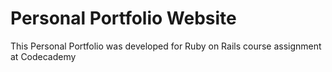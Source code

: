 # Personal Portfolio Website
This Personal Portfolio was developed for Ruby on Rails course assignment at Codecademy
